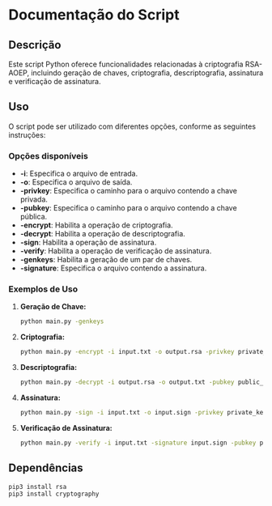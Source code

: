 # Documentação do Script

## Descrição

Este script Python oferece funcionalidades relacionadas à criptografia RSA-AOEP, incluindo geração de chaves, criptografia, descriptografia, assinatura e verificação de assinatura.

## Uso

O script pode ser utilizado com diferentes opções, conforme as seguintes instruções:

### Opções disponíveis

-   **-i**: Especifica o arquivo de entrada.
-   **-o**: Especifica o arquivo de saída.
-   **-privkey**: Especifica o caminho para o arquivo contendo a chave privada.
-   **-pubkey**: Especifica o caminho para o arquivo contendo a chave pública.
-   **-encrypt**: Habilita a operação de criptografia.
-   **-decrypt**: Habilita a operação de descriptografia.
-   **-sign**: Habilita a operação de assinatura.
-   **-verify**: Habilita a operação de verificação de assinatura.
-   **-genkeys**: Habilita a geração de um par de chaves.
-   **-signature**: Especifica o arquivo contendo a assinatura.

### Exemplos de Uso

1. **Geração de Chave:**

    ```bash
    python main.py -genkeys
    ```

2. **Criptografia:**

    ```bash
    python main.py -encrypt -i input.txt -o output.rsa -privkey private_key.pem
    ```

3. **Descriptografia:**

    ```bash
    python main.py -decrypt -i output.rsa -o output.txt -pubkey public_key.pem
    ```

4. **Assinatura:**

    ```bash
    python main.py -sign -i input.txt -o input.sign -privkey private_key.pem
    ```

5. **Verificação de Assinatura:**
    ```bash
    python main.py -verify -i input.txt -signature input.sign -pubkey public_key.pem
    ```

## Dependências

    pip3 install rsa
    pip3 install cryptography
